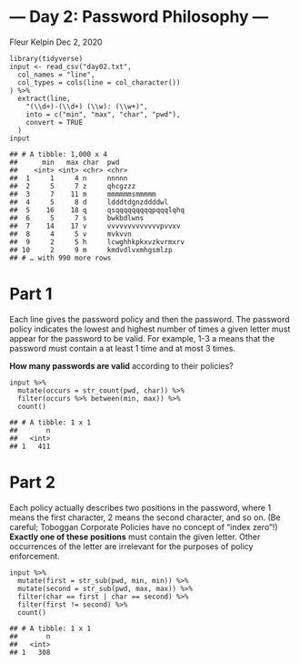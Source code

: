 — Day 2: Password Philosophy —
================
Fleur Kelpin
Dec 2, 2020

    library(tidyverse)
    input <- read_csv("day02.txt",
      col_names = "line",
      col_types = cols(line = col_character())
    ) %>%
      extract(line,
        "(\\d+)-(\\d+) (\\w): (\\w+)",
        into = c("min", "max", "char", "pwd"),
        convert = TRUE
      )
    input

    ## # A tibble: 1,000 x 4
    ##      min   max char  pwd                
    ##    <int> <int> <chr> <chr>              
    ##  1     1     4 n     nnnnn              
    ##  2     5     7 z     qhcgzzz            
    ##  3     7    11 m     mmmmmmsmmmmm       
    ##  4     5     8 d     ldddtdgnzddddwl    
    ##  5    16    18 q     qsqqqqqqqqqpqqqlqhq
    ##  6     5     7 s     bwkbdlwns          
    ##  7    14    17 v     vvvvvvvvvvvvvpvvxv 
    ##  8     4     5 v     mvkvvn             
    ##  9     2     5 h     lcwghhkpkxvzkvrmxrv
    ## 10     2     9 m     kmdvdlvxmhgsmlzp   
    ## # … with 990 more rows

# Part 1

Each line gives the password policy and then the password. The password
policy indicates the lowest and highest number of times a given letter
must appear for the password to be valid. For example, 1-3 a means that
the password must contain a at least 1 time and at most 3 times.

**How many passwords are valid** according to their policies?

    input %>%
      mutate(occurs = str_count(pwd, char)) %>%
      filter(occurs %>% between(min, max)) %>%
      count()

    ## # A tibble: 1 x 1
    ##       n
    ##   <int>
    ## 1   411

# Part 2

Each policy actually describes two positions in the password, where 1
means the first character, 2 means the second character, and so on. (Be
careful; Toboggan Corporate Policies have no concept of “index zero”!)
**Exactly one of these positions** must contain the given letter. Other
occurrences of the letter are irrelevant for the purposes of policy
enforcement.

    input %>%
      mutate(first = str_sub(pwd, min, min)) %>%
      mutate(second = str_sub(pwd, max, max)) %>%
      filter(char == first | char == second) %>%
      filter(first != second) %>%
      count()

    ## # A tibble: 1 x 1
    ##       n
    ##   <int>
    ## 1   308
